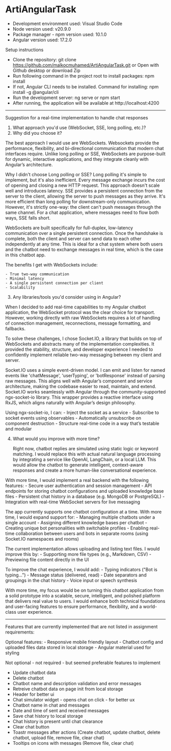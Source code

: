 # ArtiAngularTask

- Development environment used: Visual Studio Code
- Node version used: v20.9.0
- Package manager - npm version used: 10.1.0
- Angular version used: 17.2.0

Setup instructions
  - Clone the repository: 
      git clone https://github.com/malkocmuhamed/ArtiAngularTask.git
      or Open with Github desktop
      or download Zip
  - Run following command in the project root to install packages:
      npm install
  - If not, Angular CLI needs to be installed. Command for installing:
      npm install -g @angular/cli
  - Run the development server:
      ng serve or npm start
  - After running, the application will be available at http://localhost:4200

--------------

Suggestion for a real-time implementation to handle chat responses 

1. What approach you'd use (WebSocket, SSE, long polling, etc.)?
2. Why did you choose it?

  The best approach I would use are WebSockets. Websockets provide the performance, flexibility, and bi-directional communication that modern chat interfaces require. Unlike long polling or SSE, WebSockets are purpose-built for dynamic, interactive applications, and they integrate cleanly with Angular’s architecture.
  
Why I didn't choose Long polling or SSE? 
  Long polling it's simple to implement, but it's also inefficient. Every message exchange incurs the cost of opening and closing a new HTTP request. This approach doesn't scale well and introduces latency.
  SSE provides a persistent connection from the server to the client, allowing the server to push messages as they arrive. It's more efficient than long polling for downstream-only communication. However, it's strictly one-way: the client can't push messages through the same channel. For a chat application, where messages need to flow both ways, SSE falls short.
  
  WebSockets are built specifically for full-duplex, low-latency communication over a single persistent connection. Once the handshake is complete, both the client and server can send data to each other independently at any time. This is ideal for a chat system where both users and the chatbot need to exchange messages in real time, which is the case in this chatbot app.
  
  The benefits I get with WebSockets include:
  
    - True two-way communication
    - Minimal latency
    - A single persistent connection per client 
    - Scalability 

3. Any libraries/tools you'd consider using in Angular?

  When I decided to add real-time capabilities to my Angular chatbot application, the WebSocket protocol was the clear choice for transport. However, working directly with raw WebSockets requires a lot of handling of connection management, reconnections, message formatting, and fallbacks.
  
  To solve these challenges, I chose Socket.IO, a library that builds on top of WebSockets and abstracts many of the implementation complexities. It provided the stability, structure, and developer experience I needed to confidently implement reliable two-way messaging between my client and server.
  
  Socket.IO uses a simple event-driven model. I can emit and listen for named events like 'chatMessage', 'userTyping', or 'botResponse' instead of parsing raw messages. This aligns well with Angular’s component and service architecture, making the codebase easier to read, maintain, and extend.
Socket.IO works seamlessly with Angular through the community-supported ngx-socket-io library. This wrapper provides a reactive interface using RxJS, which aligns naturally with Angular’s design philosophy.

Using ngx-socket-io, I can:
    - Inject the socket as a service
    - Subscribe to socket events using observables
    - Automatically unsubscribe on component destruction
    - Structure real-time code in a way that’s testable and modular

4. What would you improve with more time?

   Right now, chatbot replies are simulated using static logic or keyword matching. I would replace this with actual natural language processing by integrating a service like OpenAI, LangChain, or a local LLM.
This would allow the chatbot to generate intelligent, context-aware responses and create a more human-like conversational experience.

With more time, I would implement a real backend with the following features:
    - Secure user authentication and session management
    - API endpoints for storing chatbot configurations and uploaded knowledge base files
    - Persistent chat history in a database (e.g. MongoDB or PostgreSQL)
    - Integration with real-time WebSocket servers for live messaging

The app currently supports one chatbot configuration at a time. With more time, I would expand support for:
    - Managing multiple chatbots under a single account
    - Assigning different knowledge bases per chatbot
    - Creating unique bot personalities with switchable profiles
    - Enabling real-time collaboration between users and bots in separate rooms (using Socket.IO namespaces and rooms)

The current implementation allows uploading and listing text files. I would improve this by:
    - Supporting more file types (e.g., Markdown, CSV)
    - Previewing file content directly in the UI

To improve the chat experience, I would add:
    - Typing indicators ("Bot is typing...")
    - Message status (delivered, read)
    - Date separators and groupings in the chat history
    - Voice input or speech synthesis

With more time, my focus would be on turning this chatbot application from a solid prototype into a scalable, secure, intelligent, and polished platform that delivers real value to users. I would enhance both technical foundations and user-facing features to ensure performance, flexibility, and a world-class user experience.

--------------

Features that are currently implemented that are not listed in assignment requirements: 

  Optional features: 
    - Responsive mobile friendly layout
    - Chatbot config and uploaded files data stored in local storage
    - Angular material used for styling
  
  Not optional - not required - but seemed preferable features to implement
   - Update chatbot data
   - Delete chatbot
   - Chatbot name and description validation and error messages
   - Retreive chatbot data on page init from local storage
   - Header for better ui
   - Chat simulator widget - opens chat on click - for better ux
   - Chatbot name in chat and messages
   - Date and time of sent and received messages
   - Save chat history to local storage
   - Chat history is present until chat clearance 
   - Clear chat button
   - Toastr messages after actions (Create chatbot, update chatbot, delete chatbot, upload file, remove file, clear chat)
   - Tooltips on icons with messages (Remove file, clear chat)


